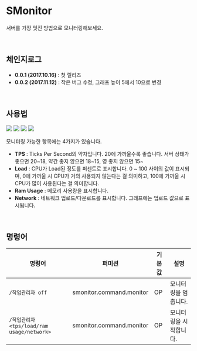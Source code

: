 # SMonitor
서버를 가장 멋진 방법으로 모니터링해보세요.

<br>

## 체인지로그
* **0.0.1 (2017.10.16)** : 첫 릴리즈
* **0.0.2 (2017.11.12)** : 작은 버그 수정, 그래프 높이 5에서 10으로 변경

<br>

## 사용법
![](https://i.imgur.com/zgGOaQE.jpg)
![](https://i.imgur.com/aOZtvxH.jpg)
![](https://i.imgur.com/OiMAHHT.jpg)
![](https://i.imgur.com/uqBqLAd.jpg)

모니터링 가능한 항목에는 4가지가 있습니다.
* **TPS** : Ticks Per Second의 약자입니다. 20에 가까울수록 좋습니다. 서버 상태가 좋으면 20~18, 약간 좋지 않으면 18~15, 영 좋지 않으면 15~
* **Load** : CPU가 Load된 정도를 퍼센트로 표시합니다. 0 ~ 100 사이의 값이 표시되며, 0에 가까울 시 CPU가 거의 사용되지 않는다는 걸 의미하고, 100에 가까울 시 CPU가 많이 사용된다는 걸 의미합니다.
* **Ram Usage** : 메모리 사용량을 표시합니다.
* **Network** : 네트워크 업로드/다운로드를 표시합니다. 그래프에는 업로드 값으로 표시됩니다.

<br>

## 명령어
|명령어|퍼미션|기본값|설명|
|-|-|-|-|
|`/작업관리자 off`|smonitor.command.monitor|OP|모니터링을 멈춥니다.|
|`/작업관리자 <tps/load/ram usage/network>`|smonitor.command.monitor|OP|모니터링을 시작합니다.|
